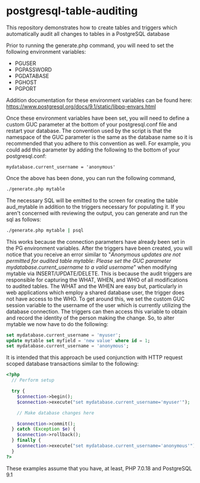 # postgresql-table-auditing
This repository demonstrates how to create tables and triggers which automatically audit all changes to tables in a PostgreSQL database

Prior to running the generate.php command, you will need to set the following environment variables:
* PGUSER
* PGPASSWORD
* PGDATABASE
* PGHOST
* PGPORT

Addition documentation for these environment variables can be found here:
https://www.postgresql.org/docs/9.1/static/libpq-envars.html

Once these environment variables have been set, you will need to define a custom GUC parameter at the bottom of your postgresql.conf file and restart your database. The convention used by the script is that the namespace of the GUC parameter is the same as the database name so it is recommended that you adhere to this convention as well. For example, you could add this parameter by adding the following to the bottom of your postgresql.conf:
```
mydatabase.current_username = 'anonymous'
```

Once the above has been done, you can run the following command,
```bash
./generate.php mytable
```

The necessary SQL will be emitted to the screen for creating the table aud_mytable in addition to the triggers necessary for populating it. If you aren't concerned with reviewing the output, you can generate and run the sql as follows:
```bash
./generate.php mytable | psql
```

This works because the connection parameters have already been set in the PG environment variables. After the triggers have been created, you will notice that you receive an error similar to "*Anonymous updates are not permitted for audited table mytable: Please set the GUC parameter mydatabase.current_username to a valid username*" when modifying mytable via INSERT/UPDATE/DELETE. This is because the audit triggers are responsible for capturing the WHAT, WHEN, and WHO of all modifications to audited tables. The WHAT and the WHEN are easy but, particularly in web applications which employ a shared database user, the trigger does not have access to the WHO. To get around this, we set the custom GUC session variable to the username of the user which is currently utilizing the database connection. The triggers can then access this variable to obtain and record the identity of the person making the change. So, to alter mytable we now have to do the following:
```sql
set mydatabase.current_username = 'myuser';
update mytable set myfield = 'new value' where id = 1;
set mydatabase.current_username = 'anonymous';
```

It is intended that this approach be used conjunction with HTTP request scoped database transactions similar to the following:
```php
<?php
  // Perform setup

  try {
    $connection->begin();
    $connection->execute("set mydatabase.current_username='myuser'");

    // Make database changes here

    $connection->commit();
  } catch (Exception $e) {
    $connection->rollback();
  } finally {
    $connection->execute("set mydatabase.current_username='anonymous'");
  }
?>
```
These examples assume that you have, at least, PHP 7.0.18 and PostgreSQL 9.1
